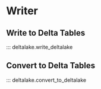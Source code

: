 # Writer
## Write to Delta Tables

::: deltalake.write_deltalake

## Convert to Delta Tables
::: deltalake.convert_to_deltalake